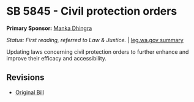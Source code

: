 # SB 5845 - Civil protection orders
**Primary Sponsor:** [Manka Dhingra](/person/leg/manka.dhingra.md)

*Status: First reading, referred to Law & Justice.* | [leg.wa.gov summary](https://app.leg.wa.gov/billsummary?BillNumber=5845&Year=2021)

Updating laws concerning civil protection orders to further enhance and improve their efficacy and accessibility.

## Revisions
* [Original Bill](1/)